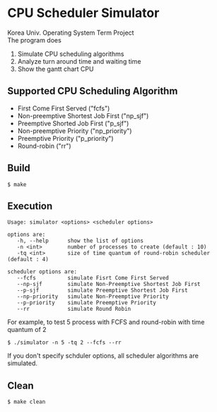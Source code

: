 # CPU Scheduler Simulator
Korea Univ. Operating System Term Project  
The program does
1. Simulate CPU scheduling algorithms
2. Analyze turn around time and waiting time
3. Show the gantt chart CPU

## Supported CPU Scheduling Algorithm
* First Come First Served ("fcfs")
* Non-preemptive Shortest Job First ("np_sjf")
* Preemptive Shorted Job First ("p_sjf")
* Non-preemptive Priority ("np_priority")
* Preemptive Priority ("p_priority")
* Round-robin ("rr")

## Build
```
$ make
```

## Execution
```
Usage: simulator <options> <scheduler options>

options are:
   -h, --help      show the list of options
   -n <int>        number of processes to create (default : 10)
   -tq <int>       size of time quantum of round-robin scheduler (default : 4)

scheduler options are:
   --fcfs          simulate Fisrt Come First Served
   --np-sjf        simulate Non-Preemptive Shortest Job First
   --p-sjf         simulate Preemptive Shortest Job First
   --np-priority   simulate Non-Preemptive Priority
   --p-priority    simulate Preemptive Priority
   --rr            simulate Round Robin
```
For example, to test 5 process with FCFS and round-robin with time quantum of 2
```
$ ./simulator -n 5 -tq 2 --fcfs --rr
```
If you don't specify schduler options, all scheduler algorithms are simulated.

## Clean
```
$ make clean
```